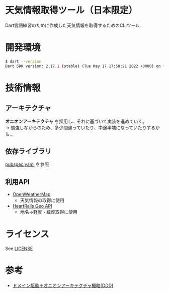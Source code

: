 # 天気情報取得ツール（日本限定）

Dart言語練習のために作成した天気情報を取得するためのCLIツール

# 開発環境

```sh
$ dart --version
Dart SDK version: 2.17.1 (stable) (Tue May 17 17:58:21 2022 +0000) on "macos_arm64"
```

# 技術情報

## アーキテクチャ

**オニオンアーキテクチャ** を採用し、それに基づいて実装を進めていく。  
→ 勉強しながらのため、多少間違っていたり、中途半端になっていたりするかも...

## 依存ライブラリ

[pubspec.yaml](./pubspec.yaml) を参照

## 利用API

- [OpenWeatherMap](https://openweathermap.org/)
  - 天気情報の取得に使用
- [HeartRails Geo API](http://geoapi.heartrails.com/)
  - 地名→軽度・緯度取得に使用

# ライセンス

See [LICENSE](./LICENSE)

# 参考

- [ドメイン駆動＋オニオンアーキテクチャ概略[DDD]](https://little-hands.hatenablog.com/entry/2017/10/11/075634)
